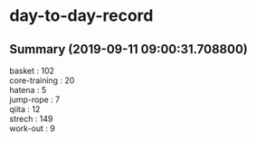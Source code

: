 # day-to-day-record  
## Summary  (2019-09-11 09:00:31.708800)  
basket : 102  
core-training : 20  
hatena : 5  
jump-rope : 7  
qiita : 12  
strech : 149  
work-out : 9  

